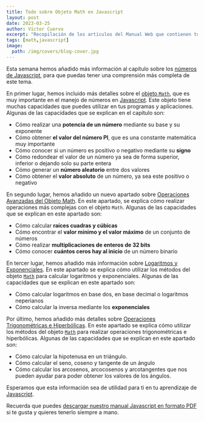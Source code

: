 ```yaml
---
title: Todo sobre Objeto Math en Javascript
layout: post
date: 2023-03-25
author: Víctor Cuervo
excerpt: "Recopilación de los artículos del Manual Web que contienen todo sobre objeto Math en Javascript de forma detallada y con ejemplos."
tags: [math,javascript]
image:
  path: /img/covers/blog-cover.jpg
---
```


Esta semana hemos añadido más información al capítulo sobre los [números de Javascript](https://manualweb.net/javascript/numeros-javascript/), para que puedas tener una comprensión más completa de este tema.


En primer lugar, hemos incluido más detalles sobre el [objeto ](https://www.w3api.com/Javascript/Math/)[`Math`](https://www.w3api.com/Javascript/Math/), que es muy importante en el manejo de números en [Javascript](https://manualweb.net/javascript/). Este objeto tiene muchas capacidades que puedes utilizar en tus programas y aplicaciones. Algunas de las capacidades que se explican en el capítulo son:

- Cómo realizar una **potencia de un número** mediante su base y su exponente
- Cómo obtener **el valor del número PI**, que es una constante matemática muy importante
- Cómo conocer si un número es positivo o negativo mediante su **signo**
- Cómo redondear el valor de un número ya sea de forma superior, inferior o dejando solo su parte entera
- Cómo generar un **número aleatorio** entre dos valores
- Cómo obtener el **valor absoluto** de un número, ya sea este positivo o negativo

En segundo lugar, hemos añadido un nuevo apartado sobre [Operaciones Avanzadas del Objeto Math](https://manualweb.net/javascript/operaciones-avanzadas-del-objeto-math/). En este apartado, se explica cómo realizar operaciones más complejas con el objeto `Math`. Algunas de las capacidades que se explican en este apartado son:

- Cómo calcular **raíces cuadras y cúbicas**
- Cómo encontrar el **valor mínimo y el valor máximo** de un conjunto de números
- Cómo realizar **multiplicaciones de enteros de 32 bits**
- Cómo conocer **cuántos ceros hay al inicio** de un número binario

En tercer lugar, hemos añadido más información sobre [Logaritmos y Exponenciales](https://manualweb.net/javascript/logaritmos-y-exponenciales/). En este apartado se explica cómo utilizar los métodos del objeto [`Math`](https://w3api.com/Javascript/Math/) para calcular logaritmos y exponenciales. Algunas de las capacidades que se explican en este apartado son:

- Cómo calcular logaritmos en base dos, en base decimal o logaritmos neperianos
- Cómo calcular la inversa mediante los **exponenciales**

Por último, hemos añadido más detalles sobre [Operaciones Trigonométricas e Hiperbólicas](https://manualweb.net/javascript/operaciones-trigonometricas-e-hiperbolicas/). En este apartado se explica cómo utilizar los métodos del objeto [`Math`](https://w3api.com/Javascript/Math/) para realizar operaciones trigonométricas e hiperbólicas. Algunas de las capacidades que se explican en este apartado son:

- Cómo calcular la hipotenusa en un triángulo.
- Cómo calcular el seno, coseno y tangente de un ángulo
- Cómo calcular los arcosenos, arcocosenos y arcotangentes que nos pueden ayudar para poder obtener los valores de los ángulos.

Esperamos que esta información sea de utilidad para ti en tu aprendizaje de [Javascript](https://manualweb.net/javascript/).


Recuerda que puedes [descargar nuestro manual Javascript en formato PDF ](https://manualweb.net/javascript/descargar-manual-javascript)si te gusta y quieres tenerlo siempre a mano.

